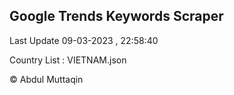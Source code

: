

## Google Trends Keywords Scraper 
 
Last Update 09-03-2023 , 22:58:40

Country List :
VIETNAM.json



© Abdul Muttaqin 
